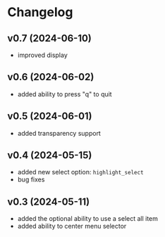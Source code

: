 # Changelog

## v0.7 (2024-06-10)
- improved display

## v0.6 (2024-06-02)
- added ability to press "q" to quit

## v0.5 (2024-06-01)
- added transparency support

## v0.4 (2024-05-15)
- added new select option: `highlight_select`
- bug fixes

## v0.3 (2024-05-11)
- added the optional ability to use a select all item
- added ability to center menu selector